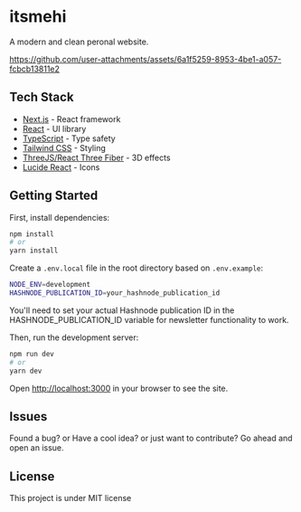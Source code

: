 # itsmehi

A modern and clean peronal website.

https://github.com/user-attachments/assets/6a1f5259-8953-4be1-a057-fcbcb13811e2

## Tech Stack

- [Next.js](https://nextjs.org/) - React framework
- [React](https://react.dev/) - UI library
- [TypeScript](https://www.typescriptlang.org/) - Type safety
- [Tailwind CSS](https://tailwindcss.com/) - Styling
- [ThreeJS/React Three Fiber](https://docs.pmnd.rs/react-three-fiber) - 3D effects
- [Lucide React](https://lucide.dev/) - Icons

## Getting Started

First, install dependencies:

```bash
npm install
# or
yarn install
```

Create a `.env.local` file in the root directory based on `.env.example`:

```bash
NODE_ENV=development
HASHNODE_PUBLICATION_ID=your_hashnode_publication_id
```

You'll need to set your actual Hashnode publication ID in the HASHNODE_PUBLICATION_ID variable for newsletter functionality to work.

Then, run the development server:

```bash
npm run dev
# or
yarn dev
```

Open [http://localhost:3000](http://localhost:3000) in your browser to see the site.

## Issues

Found a bug? or Have a cool idea? or just want to contribute? Go ahead and open an issue.

## License

This project is under MIT license
